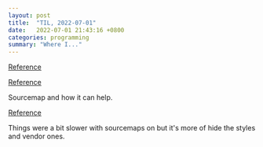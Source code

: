 ```yaml
---
layout: post
title:  "TIL, 2022-07-01"
date:   2022-07-01 21:43:16 +0800
categories: programming
summary: "Where I..."
---
```


[Reference](https://blog.mgechev.com/2019/02/06/5-angular-cli-features/)

[Reference](https://stackoverflow.com/questions/54879588/what-will-happen-if-sourcemap-is-set-as-false-in-angular)

Sourcemap and how it can help.

[Reference](https://dev.to/salimchemes/analyzing-angular-bundle-with-webpack-bundle-analyzer-29gp)

 Things were a bit slower with sourcemaps on but it's more of hide the styles and vendor ones.
